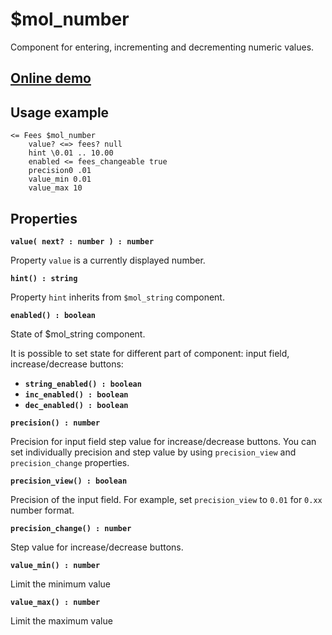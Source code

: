 # $mol_number

Component for entering, incrementing and decrementing numeric values.

## [Online demo](https://mol.hyoo.ru/#!section=demos/readme/demo=mol_number_demo)

## Usage example

```
<= Fees $mol_number
	value? <=> fees? null
	hint \0.01 .. 10.00
	enabled <= fees_changeable true
	precision0 .01
	value_min 0.01
	value_max 10
```

## Properties

**`value( next? : number ) : number`**

Property `value` is a currently displayed number.

**`hint() : string`**

Property `hint` inherits from `$mol_string` component.

**`enabled() : boolean`**

State of $mol_string component.

It is possible to set state for different part of component: input field, increase/decrease buttons:
* **`string_enabled() : boolean`**
* **`inc_enabled() : boolean`**
* **`dec_enabled() : boolean`**

**`precision() : number`**

Precision for input field step value for increase/decrease buttons. You can set individually precision and step value by using `precision_view` and `precision_change` properties.

**`precision_view() : boolean`**

Precision of the input field. For example, set `precision_view` to `0.01` for `0.xx` number format.

**`precision_change() : number`**

Step value for increase/decrease buttons.

**`value_min() : number`**

Limit the minimum value

**`value_max() : number`**

Limit the maximum value
